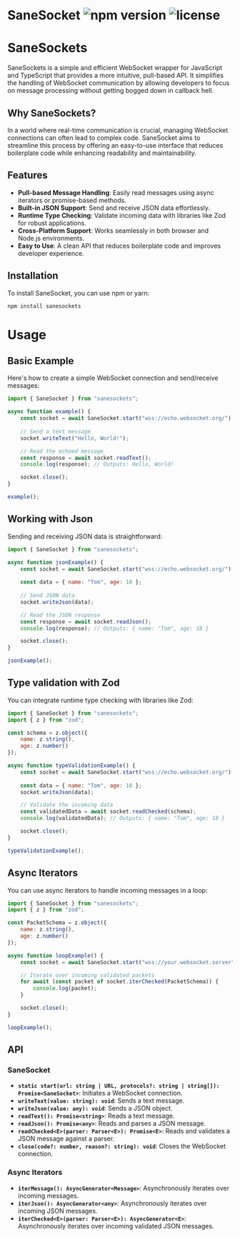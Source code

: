 # SaneSocket ![npm version](https://img.shields.io/npm/v/sanesockets) ![license](https://img.shields.io/badge/license-MIT-brightgreen)

# SaneSockets
SaneSockets is a simple and efficient WebSocket wrapper for JavaScript and TypeScript that provides a more intuitive, pull-based API. It simplifies the handling of WebSocket communication by allowing developers to focus on message processing without getting bogged down in callback hell.

## Why SaneSockets?

In a world where real-time communication is crucial, managing WebSocket connections can often lead to complex code. SaneSocket aims to streamline this process by offering an easy-to-use interface that reduces boilerplate code while enhancing readability and maintainability.


## Features

- **Pull-based Message Handling**: Easily read messages using async iterators or promise-based methods.
- **Built-in JSON Support**: Send and receive JSON data effortlessly.
- **Runtime Type Checking**: Validate incoming data with libraries like Zod for robust applications.
- **Cross-Platform Support**: Works seamlessly in both browser and Node.js environments.
- **Easy to Use**: A clean API that reduces boilerplate code and improves developer experience.

## Installation

To install SaneSocket, you can use npm or yarn:

```bash
npm install sanesockets
```

# Usage
## Basic Example
Here's how to create a simple WebSocket connection and send/receive messages:

```js
import { SaneSocket } from "sanesockets";

async function example() {
    const socket = await SaneSocket.start("wss://echo.websocket.org/");
    
    // Send a text message
    socket.writeText("Hello, World!");

    // Read the echoed message
    const response = await socket.readText();
    console.log(response); // Outputs: Hello, World!

    socket.close();
}

example();
```

## Working with Json
Sending and receiving JSON data is straightforward:
```js
import { SaneSocket } from "sanesockets";

async function jsonExample() {
    const socket = await SaneSocket.start("wss://echo.websocket.org/");
    
    const data = { name: "Tom", age: 18 };
    
    // Send JSON data
    socket.writeJson(data);

    // Read the JSON response
    const response = await socket.readJson();
    console.log(response); // Outputs: { name: "Tom", age: 18 }

    socket.close();
}

jsonExample();
```

## Type validation with Zod
You can integrate runtime type checking with libraries like Zod:
```js
import { SaneSocket } from "sanesockets";
import { z } from "zod";

const schema = z.object({
    name: z.string(),
    age: z.number()
});

async function typeValidationExample() {
    const socket = await SaneSocket.start("wss://echo.websocket.org/");
    
    const data = { name: "Tom", age: 18 };
    socket.writeJson(data);

    // Validate the incoming data
    const validatedData = await socket.readChecked(schema);
    console.log(validatedData); // Outputs: { name: "Tom", age: 18 }

    socket.close();
}

typeValidationExample();
```
## Async Iterators
You can use async iterators to handle incoming messages in a loop:

```js
import { SaneSocket } from "sanesockets";
import { z } from "zod";

const PacketSchema = z.object({
    name: z.string(),
    age: z.number()
});

async function loopExample() {
    const socket = await SaneSocket.start("wss://your.websocket.server");

    // Iterate over incoming validated packets
    for await (const packet of socket.iterChecked(PacketSchema)) {
        console.log(packet);
    }

    socket.close();
}

loopExample();
```

## API

### SaneSocket

- **`static start(url: string | URL, protocols?: string | string[]): Promise<SaneSocket>`**: Initiates a WebSocket connection.
- **`writeText(value: string): void`**: Sends a text message.
- **`writeJson(value: any): void`**: Sends a JSON object.
- **`readText(): Promise<string>`**: Reads a text message.
- **`readJson(): Promise<any>`**: Reads and parses a JSON message.
- **`readChecked<E>(parser: Parser<E>): Promise<E>`**: Reads and validates a JSON message against a parser.
- **`close(code?: number, reason?: string): void`**: Closes the WebSocket connection.

### Async Iterators

- **`iterMessage(): AsyncGenerator<Message>`**: Asynchronously iterates over incoming messages.
- **`iterJson(): AsyncGenerator<any>`**: Asynchronously iterates over incoming JSON messages.
- **`iterChecked<E>(parser: Parser<E>): AsyncGenerator<E>`**: Asynchronously iterates over incoming validated JSON messages.
